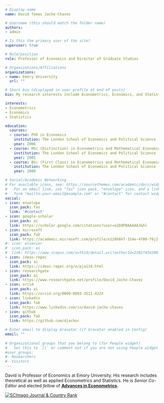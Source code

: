 ```yaml
---
# Display name
name: David Tomas Jacho-Chavez

# Username (this should match the folder name)
authors:
- admin

# Is this the primary user of the site?
superuser: true

# Role/position
role: Professor of Economics and Director of Graduate Studies

# Organizations/Affiliations
organizations:
- name: Emory University
  url: ""

# Short bio (displayed in user profile at end of posts)
bio: My research interests include Econometrics, Economics, and Statistics.

interests:
- Econometrics
- Economics
- Statistics

education:
  courses:
  - course: PhD in Economics
    institution: The London School of Economics and Political Science
    year: 2006
  - course: MSc (Distinction) in Econometrics and Mathematical Economics
    institution: The London School of Economics and Political Science
    year: 2001
  - course: BSc (First Class) in Econometrics and Mathematical Economics
    institution: The London School of Economics and Political Science
    year: 2000

# Social/Academic Networking
# For available icons, see: https://sourcethemes.com/academic/docs/widgets/#icons
#   For an email link, use "fas" icon pack, "envelope" icon, and a link in the
#   form "mailto:your-email@example.com" or "#contact" for contact widget.
social:
- icon: envelope
  icon_pack: fas
  link: '#contact'
- icon: google-scholar
  icon_pack: ai
  link: https://scholar.google.com/citations?user=o2b9PBAAAAAJ&hl
- icon: microsoft
  icon_pack: fab
  link: https://academic.microsoft.com/profile/e120h6h7-314e-4f00-f6j2-4ig417f44gg9/DavidTomasJachoChavez
#- icon: elsevier
#  icon_pack: ai
#  link: https://www.scopus.com/authid/detail.uri?authorId=23027456200
- icon: ideas-repec
  icon_pack: ai
  link: https://ideas.repec.org/e/pja134.html
- icon: researchgate
  icon_pack: ai
  link: https://www.researchgate.net/profile/David_Jacho-Chavez
- icon: orcid
  icon_pack: ai
  link: https://orcid.org/0000-0003-3511-422X
- icon: linkedin
  icon_pack: fab
  link: https://www.linkedin.com/in/david-jacho-chavez
- icon: github
  icon_pack: fab
  link: https://github.com/djachoc

# Enter email to display Gravatar (if Gravatar enabled in Config)
email: ""
  
# Organizational groups that you belong to (for People widget)
#   Set this to `[]` or comment out if you are not using People widget.  
#user_groups:
#- Researchers
#- Visitors
---
```


David is Professor of Economics at Emory University. His research includes theoretical as well as applied Econometrics and Statistics. He is *Senior Co-Editor* and elected _fellow_ of [__Advances in Econometrics__](http://faculty.smu.edu/millimet/aie.html).

<a href="https://www.scimagojr.com/journalsearch.php?q=4000152117&amp;tip=sid&amp;exact=no" title="SCImago Journal &amp; Country Rank"><img border="0" src="https://www.scimagojr.com/journal_img.php?id=4000152117" alt="SCImago Journal &amp; Country Rank"  /></a>
